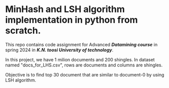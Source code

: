 # MinHash and LSH algorithm implementation in python from scratch.

This repo contains code assignment for Advanced ***Datamining course*** in spring 2024 in ***K.N. toosi University of technology***.




In this project, we have 1 milion documents and 200 shingles. 
In dataset named "docs_for_LHS.csv", rows are documents and columns are shingles. 



Objective is to find top 30 document that are similar to document-0 by using LSH algorithm. 
